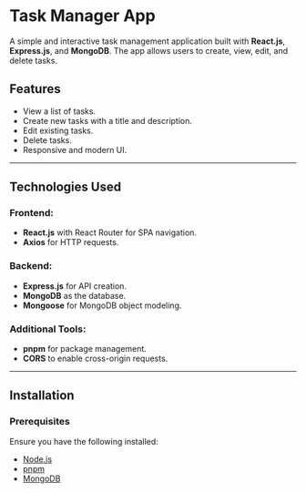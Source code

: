 # Task Manager App

A simple and interactive task management application built with **React.js**, **Express.js**, and **MongoDB**. The app allows users to create, view, edit, and delete tasks.

## Features

- View a list of tasks.
- Create new tasks with a title and description.
- Edit existing tasks.
- Delete tasks.
- Responsive and modern UI.

---

## Technologies Used

### Frontend:
- **React.js** with React Router for SPA navigation.
- **Axios** for HTTP requests.

### Backend:
- **Express.js** for API creation.
- **MongoDB** as the database.
- **Mongoose** for MongoDB object modeling.

### Additional Tools:
- **pnpm** for package management.
- **CORS** to enable cross-origin requests.

---

## Installation

### Prerequisites
Ensure you have the following installed:
- [Node.js](https://nodejs.org/)
- [pnpm](https://pnpm.io/)
- [MongoDB](https://www.mongodb.com/try/download/community)

